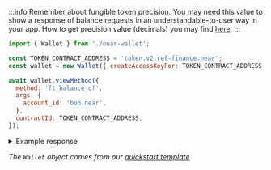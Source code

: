 :::info
Remember about fungible token precision. You may need this value to show a response of balance requests in an understandable-to-user way in your app. How to get precision value (decimals) you may find [here](#querying-metadata).
:::

```js
import { Wallet } from './near-wallet';

const TOKEN_CONTRACT_ADDRESS = 'token.v2.ref-finance.near';
const wallet = new Wallet({ createAccessKeyFor: TOKEN_CONTRACT_ADDRESS });

await wallet.viewMethod({
  method: 'ft_balance_of',
  args: {
    account_id: 'bob.near',
  },
  contractId: TOKEN_CONTRACT_ADDRESS,
});
```

<details>
<summary>Example response</summary>
<p>

```json
"3479615037675962643842"
```

</p>

</details>

_The `Wallet` object comes from our [quickstart template](https://github.com/near-examples/hello-near-examples/blob/main/frontend/near-wallet.js)_
